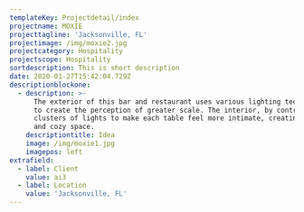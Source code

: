 ```yaml
---
templateKey: Projectdetail/index
projectname: MOXIE
projecttagline: 'Jacksonville, FL'
projectimage: /img/moxie2.jpg
projectcategory: Hospitality
projectscope: Hospitality
sortdescription: This is short description
date: 2020-01-27T15:42:04.729Z
descriptionblockone:
  - description: >-
      The exterior of this bar and restaurant uses various lighting techniques
      to create the perception of greater scale. The interior, by contrast, uses
      clusters of lights to make each table feel more intimate, creating a fun
      and cozy space.
    descriptiontitle: Idea
    image: /img/moxie1.jpg
    imagepos: left
extrafield:
  - label: Client
    value: ai3
  - label: Location
    value: 'Jacksonville, FL'
---
```


